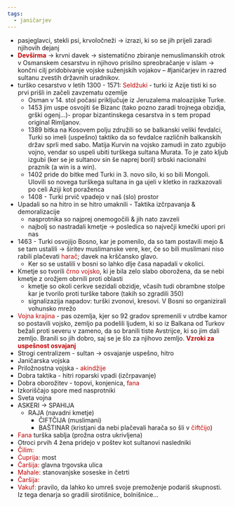 ```yaml
---
tags:
  - janičarjev
---
```


- pasjeglavci, stekli psi, krvoločneži $\rightarrow$ izrazi, ki so se jih prijeli zaradi njihovih dejanj
- **<font color="#c00000">Devširma</font>** $\rightarrow$ krvni davek $\rightarrow$ sistematično zbiranje nemuslimanskih otrok v Osmanskem cesarstvu in njihovo prisilno spreobračanje v islam  $\rightarrow$ končni cilj pridobivanje vojske suženjskih vojakov – #janičarjev in razred sultanu zvestih državnih uradnikov.
- turško cesarstvo v letih 1300 - 1571: <font color="#c00000">Seldžuki</font> - turki iz Azije tisti ki so prvi prišli in začeli zavzematu ozemlje
	- Osman v 14. stol počasi priključuje iz Jeruzalema maloazijske Turke.
	- 1453 jim uspe osvojiti še Bizanc (tako pozno zaradi trojnega obzidja, grški ogenj...)- propar bizantinskega cesarstva in s tem propad original Rimljanov.
	- 1389 bitka na Kosovem polju združili so se balkanski veliki fevdalci, Turki so imeli (uspešno) taktiko da so fevdalce različnih balkanskih držav sprli med sabo. Matija Kurvin na vojsko zamudi in zato zgubijo vojno, vendar so uspeli ubiti turškega sultana Murata. To je zato kljub izgubi (ker se je sultanov sin še naprej boril) srbski nacionalni praznik (a win is a win).
	- 1402 pride do bitke med Turki in 3. novo silo, ki so bili Mongoli. Ulovili so novega turškega sultana in ga ujeli v kletko in razkazovali po celi Aziji kot poraženca
	- 1408 - Turki prvič vpadejo v naš (slo) prostor
- Upadali so na hitro in se hitro umaknili - Taktika izčrpavanja & demoralizacije 
	- nasprotnika so najprej onemogočili & jih nato zavzeli
	- najbolj so nastradali kmetje $\rightarrow$ posledica so največji kmečki upori pri nas
- 1463 - Turki osvojijo Bosno, kar je pomenilo, da so tam postavili mejo & se tam ustalili $\rightarrow$ širitev muslimanske vere, ker, če so bili muslimani niso rabili plačevati <font color="#c00000">harač</font>; davek na krščansko glavo.
	- Ker so se ustalili v bosni so lahko dlje časa napadali v okolici.
- Kmetje so tvorili <font color="#c00000">črno vojsko</font>, ki je bila zelo slabo oborožena, da se nebi kmetje z orožjem obrnili proti oblasti
	- kmetje so okoli cerkve sezidali obzidje, včasih tudi obrambne stolpe kar je tvorilo proti turške tabore (takih so zgradili 350)
	-  signalizazija napadov: turški zvonovi, kresovi. V Bosni so organizirali vohunsko mrežo
- <font color="#c00000">Vojna krajina</font> - pas ozemlja, kjer so 92 gradov spremenili v utrdbe kamor so postavili vojsko, zemljo pa podelili ljudem, ki so iz Balkana od Turkov bežali proti severu v zameno, da so branili tiste Avstrijce, ki so jim dali zemljo. Branili so jih dobro, saj se je šlo za njihovo zemljo.
**<font color="#c00000">Vzroki za uspešnost osvajanj</font>**
- Strogi centralizem - sultan $\rightarrow$ osvajanje uspešno, hitro
- Janičarska vojska
- Priložnostna vojska - <font color="#c00000">akindžije</font>
- Dobra taktika - hitri roparski vpadi (izčrpavanje)
- Dobra oborožitev - topovi, konjenica, <font color="#c00000">fana</font>
- Izkoriščajo spore med nasprotniki
- Sveta vojna
- ASKERI $\rightarrow$ SPAHIJA
	- RAJA (navadni kmetje)
		- ČIFTČIJA (muslimani)
		- BAŠTINAR (kristjani da nebi plačevali harača so šli v <font color="#c00000">čiftčijo</font>)
- <font color="#c00000">Fana</font> turška sablja (prožna ostra ukrivljena)
- Otroci prvih 4 žena pridejo v poštev kot sultanovi nasledniki
- <font color="#c00000">Čilim</font><font color="#c00000">: </font>
- <font color="#c00000">Ćuprija</font><font color="#c00000">:</font> most
- <font color="#c00000">Čaršija</font><font color="#c00000">:</font> glavna trgovska ulica
- <font color="#c00000">Mahale:</font> stanovanjske soseske in četrti
- <font color="#c00000">Čaršija:</font>
- <font color="#c00000">Vakuf:</font> pravilo, da lahko ko umreš svoje premoženje podariš skupnosti. Iz tega denarja so gradili sirotišnice, bolnišnice...